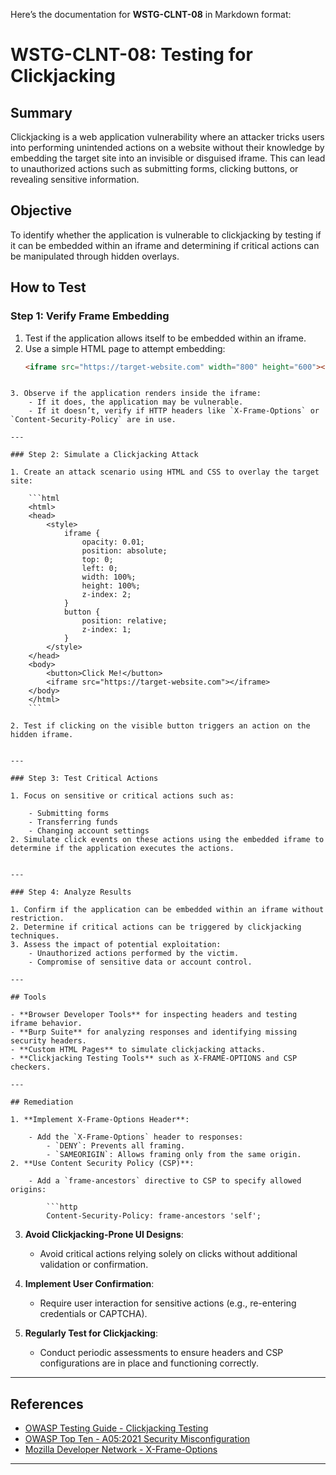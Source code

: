 Here’s the documentation for **WSTG-CLNT-08** in Markdown format:


# WSTG-CLNT-08: Testing for Clickjacking

## Summary

Clickjacking is a web application vulnerability where an attacker tricks users into performing unintended actions on a website without their knowledge by embedding the target site into an invisible or disguised iframe. This can lead to unauthorized actions such as submitting forms, clicking buttons, or revealing sensitive information.

## Objective

To identify whether the application is vulnerable to clickjacking by testing if it can be embedded within an iframe and determining if critical actions can be manipulated through hidden overlays.

## How to Test

### Step 1: Verify Frame Embedding
1. Test if the application allows itself to be embedded within an iframe.
2. Use a simple HTML page to attempt embedding:
   ```html
   <iframe src="https://target-website.com" width="800" height="600"></iframe>
```

3. Observe if the application renders inside the iframe:
    - If it does, the application may be vulnerable.
    - If it doesn’t, verify if HTTP headers like `X-Frame-Options` or `Content-Security-Policy` are in use.

---

### Step 2: Simulate a Clickjacking Attack

1. Create an attack scenario using HTML and CSS to overlay the target site:
    
    ```html
    <html>
    <head>
        <style>
            iframe {
                opacity: 0.01;
                position: absolute;
                top: 0;
                left: 0;
                width: 100%;
                height: 100%;
                z-index: 2;
            }
            button {
                position: relative;
                z-index: 1;
            }
        </style>
    </head>
    <body>
        <button>Click Me!</button>
        <iframe src="https://target-website.com"></iframe>
    </body>
    </html>
    ```
    
2. Test if clicking on the visible button triggers an action on the hidden iframe.
    

---

### Step 3: Test Critical Actions

1. Focus on sensitive or critical actions such as:
    
    - Submitting forms
    - Transferring funds
    - Changing account settings
2. Simulate click events on these actions using the embedded iframe to determine if the application executes the actions.
    

---

### Step 4: Analyze Results

1. Confirm if the application can be embedded within an iframe without restriction.
2. Determine if critical actions can be triggered by clickjacking techniques.
3. Assess the impact of potential exploitation:
    - Unauthorized actions performed by the victim.
    - Compromise of sensitive data or account control.

---

## Tools

- **Browser Developer Tools** for inspecting headers and testing iframe behavior.
- **Burp Suite** for analyzing responses and identifying missing security headers.
- **Custom HTML Pages** to simulate clickjacking attacks.
- **Clickjacking Testing Tools** such as X-FRAME-OPTIONS and CSP checkers.

---

## Remediation

1. **Implement X-Frame-Options Header**:
    
    - Add the `X-Frame-Options` header to responses:
        - `DENY`: Prevents all framing.
        - `SAMEORIGIN`: Allows framing only from the same origin.
2. **Use Content Security Policy (CSP)**:
    
    - Add a `frame-ancestors` directive to CSP to specify allowed origins:
        
        ```http
        Content-Security-Policy: frame-ancestors 'self';
```        
        
3. **Avoid Clickjacking-Prone UI Designs**:
    
    - Avoid critical actions relying solely on clicks without additional validation or confirmation.
4. **Implement User Confirmation**:
    
    - Require user interaction for sensitive actions (e.g., re-entering credentials or CAPTCHA).
5. **Regularly Test for Clickjacking**:
    
    - Conduct periodic assessments to ensure headers and CSP configurations are in place and functioning correctly.

---

## References

- [OWASP Testing Guide - Clickjacking Testing](https://owasp.org/www-project-testing/)
- [OWASP Top Ten - A05:2021 Security Misconfiguration](https://owasp.org/Top10/A05_2021-Security_Misconfiguration/)
- [Mozilla Developer Network - X-Frame-Options](https://developer.mozilla.org/en-US/docs/Web/HTTP/Headers/X-Frame-Options)

---



